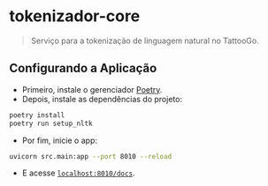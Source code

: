 # tokenizador-core

> Serviço para a tokenização de linguagem natural no TattooGo.

## Configurando a Aplicação

- Primeiro, instale o gerenciador [Poetry](https://python-poetry.org).
- Depois, instale as dependências do projeto:

```bash
poetry install
poetry run setup_nltk
```

- Por fim, inicie o app:

```bash
uvicorn src.main:app --port 8010 --reload 
```

- E acesse [`localhost:8010/docs`](http://localhost:8010/docs).
